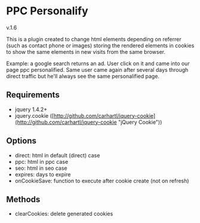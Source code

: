 PPC Personalify
===============

v.1.6

This is a plugin created to change html elements depending on referrer (such as contact phone or images) storing the rendered elements in cookies to show the same elements in new visits from the same browser.

Example: a google search returns an ad. User click on it and came into our page ppc personalified. Same user came again after several days through direct traffic but he'll always see the same personalified page.

## Requirements ##

- jquery 1.4.2+
- jquery.cookie ([http://github.com/carhartl/jquery-cookie](http://github.com/carhartl/jquery-cookie "jQuery Cookie"))
	
## Options ##
- direct:				html in default (direct) case
- ppc:					html in ppc case
- seo:					html in seo case
- expires:				days to expire
- onCookieSave:			function to execute after cookie create (not on refresh)
	
## Methods ##
- clearCookies:			delete generated cookies